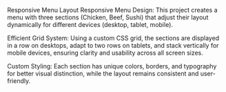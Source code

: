 Responsive Menu Layout
Responsive Menu Design: This project creates a menu with three sections (Chicken, Beef, Sushi) that adjust their layout dynamically for different devices (desktop, tablet, mobile).

Efficient Grid System: Using a custom CSS grid, the sections are displayed in a row on desktops, adapt to two rows on tablets, and stack vertically for mobile devices, ensuring clarity and usability across all screen sizes.

Custom Styling: Each section has unique colors, borders, and typography for better visual distinction, while the layout remains consistent and user-friendly.
